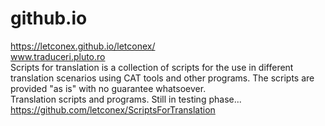 # github.io
<p><a href="https://letconex.github.io/letconex/">https://letconex.github.io/letconex/</a>
<br>
<a href="http://www.traduceri.pluto.ro">www.traduceri.pluto.ro</a>
  <br>
  Scripts for translation is a collection of scripts for the use in different translation scenarios using CAT tools and other programs.
The scripts are provided "as is" with no guarantee whatsoever.<br>
Translation scripts and programs. Still in testing phase...
<br>
<a href="https://github.com/letconex/ScriptsForTranslation">https://github.com/letconex/ScriptsForTranslation</a></p>
